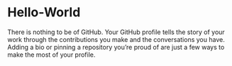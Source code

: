 # Hello-World

There is nothing to be of GitHub.
Your GitHub profile tells the story of your work through the contributions you make and the conversations you have. Adding a bio or pinning a repository you’re proud of are just a few ways to make the most of your profile. 
